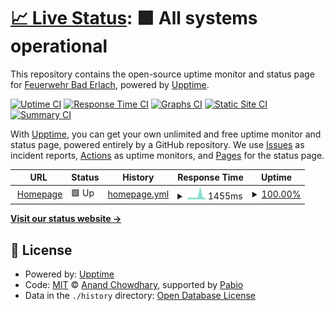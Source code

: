 # [📈 Live Status](https://status.feuerwehr-bad-erlach.at): <!--live status--> **🟩 All systems operational**

This repository contains the open-source uptime monitor and status page for [Feuerwehr Bad Erlach](https://www.feuerwehr-bad-erlach.at), powered by [Upptime](https://github.com/upptime/upptime).

[![Uptime CI](https://github.com/Feuerwehr-Bad-Erlach/status/workflows/Uptime%20CI/badge.svg)](https://github.com/Feuerwehr-Bad-Erlach/status/actions?query=workflow%3A%22Uptime+CI%22)
[![Response Time CI](https://github.com/Feuerwehr-Bad-Erlach/status/workflows/Response%20Time%20CI/badge.svg)](https://github.com/Feuerwehr-Bad-Erlach/status/actions?query=workflow%3A%22Response+Time+CI%22)
[![Graphs CI](https://github.com/Feuerwehr-Bad-Erlach/status/workflows/Graphs%20CI/badge.svg)](https://github.com/Feuerwehr-Bad-Erlach/status/actions?query=workflow%3A%22Graphs+CI%22)
[![Static Site CI](https://github.com/Feuerwehr-Bad-Erlach/status/workflows/Static%20Site%20CI/badge.svg)](https://github.com/Feuerwehr-Bad-Erlach/status/actions?query=workflow%3A%22Static+Site+CI%22)
[![Summary CI](https://github.com/Feuerwehr-Bad-Erlach/status/workflows/Summary%20CI/badge.svg)](https://github.com/Feuerwehr-Bad-Erlach/status/actions?query=workflow%3A%22Summary+CI%22)

With [Upptime](https://upptime.js.org), you can get your own unlimited and free uptime monitor and status page, powered entirely by a GitHub repository. We use [Issues](https://github.com/Feuerwehr-Bad-Erlach/status/issues) as incident reports, [Actions](https://github.com/Feuerwehr-Bad-Erlach/status/actions) as uptime monitors, and [Pages](https://status.feuerwehr-bad-erlach.at) for the status page.

<!--start: status pages-->
<!-- This summary is generated by Upptime (https://github.com/upptime/upptime) -->
<!-- Do not edit this manually, your changes will be overwritten -->
<!-- prettier-ignore -->
| URL | Status | History | Response Time | Uptime |
| --- | ------ | ------- | ------------- | ------ |
| <img alt="" src="https://www.feuerwehr-bad-erlach.at/wp-content/uploads/2020/07/cropped-Logo-Homepage-2.png" height="13"> [Homepage](https://www.feuerwehr-bad-erlach.at) | 🟩 Up | [homepage.yml](https://github.com/feuerwehr-bad-erlach/status/commits/HEAD/history/homepage.yml) | <details><summary><img alt="Response time graph" src="./graphs/homepage/response-time-week.png" height="20"> 1455ms</summary><br><a href="https://status.feuerwehr-bad-erlach.at/history/homepage"><img alt="Response time 826" src="https://img.shields.io/endpoint?url=https%3A%2F%2Fraw.githubusercontent.com%2Ffeuerwehr-bad-erlach%2Fstatus%2FHEAD%2Fapi%2Fhomepage%2Fresponse-time.json"></a><br><a href="https://status.feuerwehr-bad-erlach.at/history/homepage"><img alt="24-hour response time 707" src="https://img.shields.io/endpoint?url=https%3A%2F%2Fraw.githubusercontent.com%2Ffeuerwehr-bad-erlach%2Fstatus%2FHEAD%2Fapi%2Fhomepage%2Fresponse-time-day.json"></a><br><a href="https://status.feuerwehr-bad-erlach.at/history/homepage"><img alt="7-day response time 1455" src="https://img.shields.io/endpoint?url=https%3A%2F%2Fraw.githubusercontent.com%2Ffeuerwehr-bad-erlach%2Fstatus%2FHEAD%2Fapi%2Fhomepage%2Fresponse-time-week.json"></a><br><a href="https://status.feuerwehr-bad-erlach.at/history/homepage"><img alt="30-day response time 1001" src="https://img.shields.io/endpoint?url=https%3A%2F%2Fraw.githubusercontent.com%2Ffeuerwehr-bad-erlach%2Fstatus%2FHEAD%2Fapi%2Fhomepage%2Fresponse-time-month.json"></a><br><a href="https://status.feuerwehr-bad-erlach.at/history/homepage"><img alt="1-year response time 867" src="https://img.shields.io/endpoint?url=https%3A%2F%2Fraw.githubusercontent.com%2Ffeuerwehr-bad-erlach%2Fstatus%2FHEAD%2Fapi%2Fhomepage%2Fresponse-time-year.json"></a></details> | <details><summary><a href="https://status.feuerwehr-bad-erlach.at/history/homepage">100.00%</a></summary><a href="https://status.feuerwehr-bad-erlach.at/history/homepage"><img alt="All-time uptime 99.99%" src="https://img.shields.io/endpoint?url=https%3A%2F%2Fraw.githubusercontent.com%2Ffeuerwehr-bad-erlach%2Fstatus%2FHEAD%2Fapi%2Fhomepage%2Fuptime.json"></a><br><a href="https://status.feuerwehr-bad-erlach.at/history/homepage"><img alt="24-hour uptime 100.00%" src="https://img.shields.io/endpoint?url=https%3A%2F%2Fraw.githubusercontent.com%2Ffeuerwehr-bad-erlach%2Fstatus%2FHEAD%2Fapi%2Fhomepage%2Fuptime-day.json"></a><br><a href="https://status.feuerwehr-bad-erlach.at/history/homepage"><img alt="7-day uptime 100.00%" src="https://img.shields.io/endpoint?url=https%3A%2F%2Fraw.githubusercontent.com%2Ffeuerwehr-bad-erlach%2Fstatus%2FHEAD%2Fapi%2Fhomepage%2Fuptime-week.json"></a><br><a href="https://status.feuerwehr-bad-erlach.at/history/homepage"><img alt="30-day uptime 100.00%" src="https://img.shields.io/endpoint?url=https%3A%2F%2Fraw.githubusercontent.com%2Ffeuerwehr-bad-erlach%2Fstatus%2FHEAD%2Fapi%2Fhomepage%2Fuptime-month.json"></a><br><a href="https://status.feuerwehr-bad-erlach.at/history/homepage"><img alt="1-year uptime 99.99%" src="https://img.shields.io/endpoint?url=https%3A%2F%2Fraw.githubusercontent.com%2Ffeuerwehr-bad-erlach%2Fstatus%2FHEAD%2Fapi%2Fhomepage%2Fuptime-year.json"></a></details>

<!--end: status pages-->

[**Visit our status website →**](https://status.feuerwehr-bad-erlach.at)

## 📄 License

- Powered by: [Upptime](https://github.com/upptime/upptime)
- Code: [MIT](./LICENSE) © [Anand Chowdhary](https://anandchowdhary.com), supported by [Pabio](https://pabio.com)
- Data in the `./history` directory: [Open Database License](https://opendatacommons.org/licenses/odbl/1-0/)
